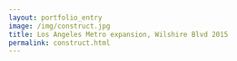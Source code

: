 ```yaml
---
layout: portfolio_entry
image: /img/construct.jpg
title: Los Angeles Metro expansion, Wilshire Blvd 2015
permalink: construct.html
---
```

<!--description on click-through page-->
